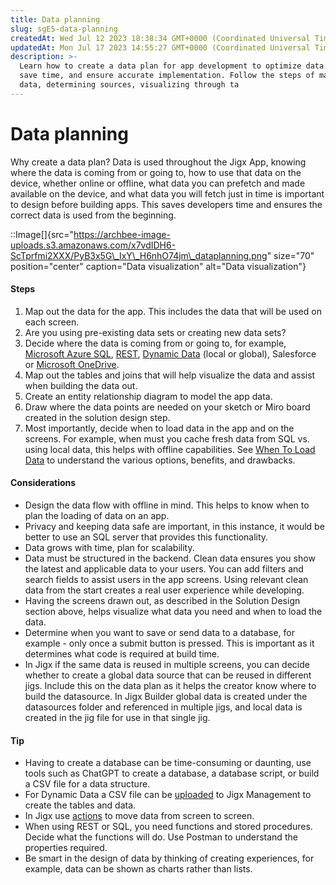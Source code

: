 ```yaml
---
title: Data planning
slug: sgE5-data-planning
createdAt: Wed Jul 12 2023 18:38:34 GMT+0000 (Coordinated Universal Time)
updatedAt: Mon Jul 17 2023 14:55:27 GMT+0000 (Coordinated Universal Time)
description: >-
  Learn how to create a data plan for app development to optimize data usage,
  save time, and ensure accurate implementation. Follow the steps of mapping
  data, determining sources, visualizing through ta
---
```


# Data planning

Why create a data plan? Data is used throughout the Jigx App, knowing where the data is coming from or going to, how to use that data on the device, whether online or offline, what data you can prefetch and made available on the device, and what data you will fetch just in time is important to design before building apps. This saves developers time and ensures the correct data is used from the beginning.

::Image\[]{src="https://archbee-image-uploads.s3.amazonaws.com/x7vdIDH6-ScTprfmi2XXX/PyB3x5G\_IxY\_H6nhO74jm\_dataplanning.png" size="70" position="center" caption="Data visualization" alt="Data visualization"}

#### Steps

1. Map out the data for the app. This includes the data that will be used on each screen.
2. Are you using pre-existing data sets or creating new data sets?
3. Decide where the data is coming from or going to, for example, [Microsoft Azure SQL](../../building-apps-with-jigx/data/data-providers/microsoft-azure-sql/microsoft-azure-sql.md), [REST](../../building-apps-with-jigx/data/data-providers/rest/rest.md), [Dynamic Data](../../building-apps-with-jigx/data/data-providers/dynamic-data/dynamic-data.md) (local or global), Salesforce or [Microsoft OneDrive](../../building-apps-with-jigx/data/data-providers/microsoft-onedrive.md).
4. Map out the tables and joins that will help visualize the data and assist when building the data out.
5. Create an entity relationship diagram to model the app data.
6. Draw where the data points are needed on your sketch or Miro board created in the solution design step.
7. Most importantly, decide when to load data in the app and on the screens. For example, when must you cache fresh data from SQL vs. using local data, this helps with offline capabilities. See [When To Load Data](../../building-apps-with-jigx/data/when-to-load-data.md) to understand the various options, benefits, and drawbacks.

#### Considerations

* Design the data flow with offline in mind. This helps to know when to plan the loading of data on an app.
* Privacy and keeping data safe are important, in this instance, it would be better to use an SQL server that provides this functionality.
* Data grows with time, plan for scalability.
* Data must be structured in the backend. Clean data ensures you show the latest and applicable data to your users. You can add filters and search fields to assist users in the app screens. Using relevant clean data from the start creates a real user experience while developing.
* Having the screens drawn out, as described in the Solution Design section above, helps visualize what data you need and when to load the data.
* Determine when you want to save or send data to a database, for example - only once a submit button is pressed. This is important as it determines what code is required at build time.
* In Jigx if the same data is reused in multiple screens, you can decide whether to create a global data source that can be reused in different jigs. Include this on the data plan as it helps the creator know where to build the datasource. In Jigx Builder global data is created under the datasources folder and referenced in multiple jigs, and local data is created in the jig file for use in that single jig.

#### Tip

* Having to create a database can be time-consuming or daunting, use tools such as ChatGPT to create a database, a database script, or build a CSV file for a data structure.
* For Dynamic Data a CSV file can be [uploaded](../../administration/solutions/data.md) to Jigx Management to create the tables and data.
* In Jigx use [actions](https://docs.jigx.com/actions) to move data from screen to screen.
* When using REST or SQL, you need functions and stored procedures. Decide what the functions will do. Use Postman to understand the properties required.
* Be smart in the design of data by thinking of creating experiences, for example, data can be shown as charts rather than lists.
